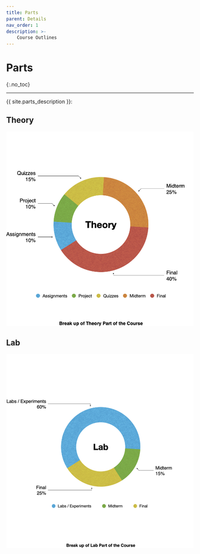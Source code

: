 ```yaml
---
title: Parts
parent: Details
nav_order: 1
description: >-
    Course Outlines
---
```


# Parts
{:.no_toc}

---

{{ site.parts_description }}:

## Theory

![image](/assets/images/course/theory-breakdown.png)


## Lab

![image](/assets/images/course/lab-breakdown.png)

